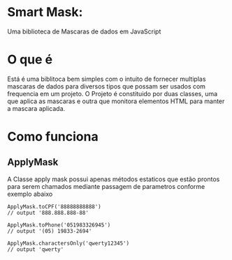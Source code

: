# Smart Mask: 
Uma biblioteca de Mascaras de dados em JavaScript

# O que é
Está é uma biblitoca bem simples com o intuito de fornecer multiplas mascaras de dados para diversos tipos que possam ser usados com frequencia em um projeto. O Projeto é constituido por duas classes, uma que aplica as mascaras e outra que monitora elementos HTML para manter a mascara aplicada.

# Como funciona
## ApplyMask
A Classe apply mask possui apenas métodos estaticos que estão prontos para serem chamados mediante passagem de parametros conforme exemplo abaixo

```
ApplyMask.toCPF('88888888888')
// output '888.888.888-88'

ApplyMask.toPhone('051983326945')
// output '(05) 19833-2694'

ApplyMask.charactersOnly('qwerty12345')
// output 'qwerty'
```